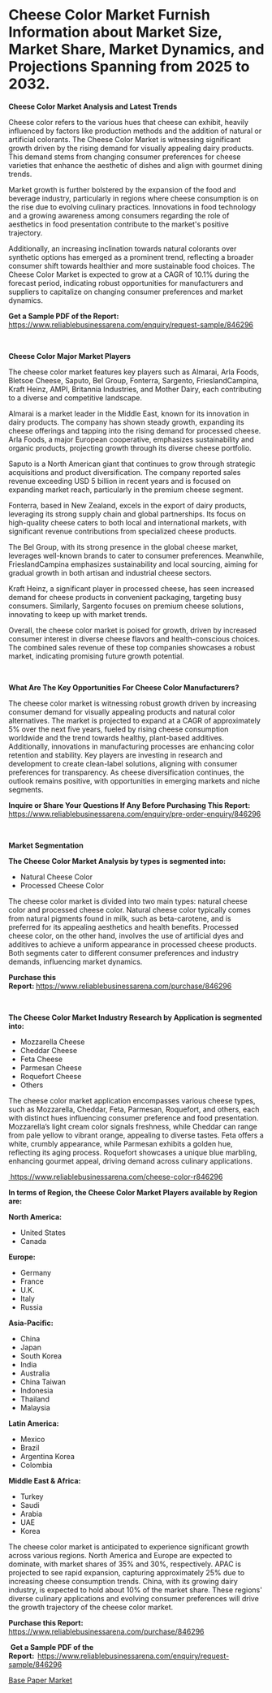 <p><h1>Cheese Color Market Furnish Information about Market Size, Market Share, Market Dynamics, and Projections Spanning from 2025 to 2032.</h1></p><p><strong>Cheese Color Market Analysis and Latest Trends</strong></p>
<p><p>Cheese color refers to the various hues that cheese can exhibit, heavily influenced by factors like production methods and the addition of natural or artificial colorants. The Cheese Color Market is witnessing significant growth driven by the rising demand for visually appealing dairy products. This demand stems from changing consumer preferences for cheese varieties that enhance the aesthetic of dishes and align with gourmet dining trends.</p><p>Market growth is further bolstered by the expansion of the food and beverage industry, particularly in regions where cheese consumption is on the rise due to evolving culinary practices. Innovations in food technology and a growing awareness among consumers regarding the role of aesthetics in food presentation contribute to the market's positive trajectory.</p><p>Additionally, an increasing inclination towards natural colorants over synthetic options has emerged as a prominent trend, reflecting a broader consumer shift towards healthier and more sustainable food choices. The Cheese Color Market is expected to grow at a CAGR of 10.1% during the forecast period, indicating robust opportunities for manufacturers and suppliers to capitalize on changing consumer preferences and market dynamics.</p></p>
<p><strong>Get a Sample PDF of the Report:&nbsp;</strong> <a href="https://www.reliablebusinessarena.com/enquiry/request-sample/846296?utm_campaign=2637&utm_medium=2&utm_source=Github&utm_content=ia&utm_term=04042025&utm_id=cheese-color">https://www.reliablebusinessarena.com/enquiry/request-sample/846296</a></p>
<p>&nbsp;</p>
<p><strong>Cheese Color Major Market Players</strong></p>
<p><p>The cheese color market features key players such as Almarai, Arla Foods, Bletsoe Cheese, Saputo, Bel Group, Fonterra, Sargento, FrieslandCampina, Kraft Heinz, AMPI, Britannia Industries, and Mother Dairy, each contributing to a diverse and competitive landscape.</p><p>Almarai is a market leader in the Middle East, known for its innovation in dairy products. The company has shown steady growth, expanding its cheese offerings and tapping into the rising demand for processed cheese. Arla Foods, a major European cooperative, emphasizes sustainability and organic products, projecting growth through its diverse cheese portfolio.</p><p>Saputo is a North American giant that continues to grow through strategic acquisitions and product diversification. The company reported sales revenue exceeding USD 5 billion in recent years and is focused on expanding market reach, particularly in the premium cheese segment.</p><p>Fonterra, based in New Zealand, excels in the export of dairy products, leveraging its strong supply chain and global partnerships. Its focus on high-quality cheese caters to both local and international markets, with significant revenue contributions from specialized cheese products.</p><p>The Bel Group, with its strong presence in the global cheese market, leverages well-known brands to cater to consumer preferences. Meanwhile, FrieslandCampina emphasizes sustainability and local sourcing, aiming for gradual growth in both artisan and industrial cheese sectors.</p><p>Kraft Heinz, a significant player in processed cheese, has seen increased demand for cheese products in convenient packaging, targeting busy consumers. Similarly, Sargento focuses on premium cheese solutions, innovating to keep up with market trends.</p><p>Overall, the cheese color market is poised for growth, driven by increased consumer interest in diverse cheese flavors and health-conscious choices. The combined sales revenue of these top companies showcases a robust market, indicating promising future growth potential.</p></p>
<p>&nbsp;</p>
<p><strong>What Are The Key Opportunities For Cheese Color Manufacturers?</strong></p>
<p><p>The cheese color market is witnessing robust growth driven by increasing consumer demand for visually appealing products and natural color alternatives. The market is projected to expand at a CAGR of approximately 5% over the next five years, fueled by rising cheese consumption worldwide and the trend towards healthy, plant-based additives. Additionally, innovations in manufacturing processes are enhancing color retention and stability. Key players are investing in research and development to create clean-label solutions, aligning with consumer preferences for transparency. As cheese diversification continues, the outlook remains positive, with opportunities in emerging markets and niche segments.</p></p>
<p><strong>Inquire or Share Your Questions If Any Before Purchasing This Report:</strong> <a href="https://www.reliablebusinessarena.com/enquiry/pre-order-enquiry/846296?utm_campaign=2637&utm_medium=2&utm_source=Github&utm_content=ia&utm_term=04042025&utm_id=cheese-color">https://www.reliablebusinessarena.com/enquiry/pre-order-enquiry/846296</a></p>
<p>&nbsp;</p>
<p><strong>Market Segmentation</strong></p>
<p><strong>The Cheese Color Market Analysis by types is segmented into:</strong></p>
<p><ul><li>Natural Cheese Color</li><li>Processed Cheese Color</li></ul></p>
<p><p>The cheese color market is divided into two main types: natural cheese color and processed cheese color. Natural cheese color typically comes from natural pigments found in milk, such as beta-carotene, and is preferred for its appealing aesthetics and health benefits. Processed cheese color, on the other hand, involves the use of artificial dyes and additives to achieve a uniform appearance in processed cheese products. Both segments cater to different consumer preferences and industry demands, influencing market dynamics.</p></p>
<p><strong>Purchase this Report:&nbsp;</strong><a href="https://www.reliablebusinessarena.com/purchase/846296?utm_campaign=2637&utm_medium=2&utm_source=Github&utm_content=ia&utm_term=04042025&utm_id=cheese-color">https://www.reliablebusinessarena.com/purchase/846296</a></p>
<p>&nbsp;</p>
<p><strong>The Cheese Color Market Industry Research by Application is segmented into:</strong></p>
<p><ul><li>Mozzarella Cheese</li><li>Cheddar Cheese</li><li>Feta Cheese</li><li>Parmesan Cheese</li><li>Roquefort Cheese</li><li>Others</li></ul></p>
<p><p>The cheese color market application encompasses various cheese types, such as Mozzarella, Cheddar, Feta, Parmesan, Roquefort, and others, each with distinct hues influencing consumer preference and food presentation. Mozzarella’s light cream color signals freshness, while Cheddar can range from pale yellow to vibrant orange, appealing to diverse tastes. Feta offers a white, crumbly appearance, while Parmesan exhibits a golden hue, reflecting its aging process. Roquefort showcases a unique blue marbling, enhancing gourmet appeal, driving demand across culinary applications.</p></p>
<p><a href="https://www.reliablebusinessarena.com/cheese-color-r846296?utm_campaign=2637&utm_medium=2&utm_source=Github&utm_content=ia&utm_term=04042025&utm_id=cheese-color">&nbsp;https://www.reliablebusinessarena.com/cheese-color-r846296</a></p>
<p><strong>In terms of Region, the Cheese Color Market Players available by Region are:</strong></p>
<p>
    <p> <strong> North America: </strong>
        <ul>
            <li>United States</li>
            <li>Canada</li>
        </ul>
        </p> 
    <p> <strong> Europe: </strong>
        <ul>
            <li>Germany</li>
            <li>France</li>
            <li>U.K.</li>
            <li>Italy</li>
            <li>Russia</li>
        </ul>
        </p> 
    <p> <strong> Asia-Pacific: </strong>
        <ul>
            <li>China</li>
            <li>Japan</li>
            <li>South Korea</li>
            <li>India</li>
            <li>Australia</li>
            <li>China Taiwan</li>
            <li>Indonesia</li>
            <li>Thailand</li>
            <li>Malaysia</li>
        </ul>
        </p> 
    <p> <strong> Latin America: </strong>
        <ul>
            <li>Mexico</li>
            <li>Brazil</li>
            <li>Argentina Korea</li>
            <li>Colombia</li>
        </ul>
        </p> 
    <p> <strong> Middle East & Africa: </strong>
        <ul>
            <li>Turkey</li>
            <li>Saudi</li>
            <li>Arabia</li>
            <li>UAE</li>
            <li>Korea</li>
        </ul>
    </p>
    </p>
<p><p>The cheese color market is anticipated to experience significant growth across various regions. North America and Europe are expected to dominate, with market shares of 35% and 30%, respectively. APAC is projected to see rapid expansion, capturing approximately 25% due to increasing cheese consumption trends. China, with its growing dairy industry, is expected to hold about 10% of the market share. These regions' diverse culinary applications and evolving consumer preferences will drive the growth trajectory of the cheese color market.</p></p>
<p><strong>Purchase this Report: </strong><a href="https://www.reliablebusinessarena.com/purchase/846296?utm_campaign=2637&utm_medium=2&utm_source=Github&utm_content=ia&utm_term=04042025&utm_id=cheese-color">https://www.reliablebusinessarena.com/purchase/846296</a></p>
<p>&nbsp;<strong>Get a Sample PDF of the Report:&nbsp;&nbsp;</strong><a href="https://www.reliablebusinessarena.com/enquiry/request-sample/846296?utm_campaign=2637&utm_medium=2&utm_source=Github&utm_content=ia&utm_term=04042025&utm_id=cheese-color">https://www.reliablebusinessarena.com/enquiry/request-sample/846296</a></p>
<p><strong></strong></p>
<p><p><a href="https://github.com/ovtkosle/Market-Research-Report-List-1/blob/main/base-paper-market.md?utm_campaign=2637&utm_medium=2&utm_source=Github&utm_content=ia&utm_term=04042025&utm_id=cheese-color">Base Paper Market</a></p></p>
